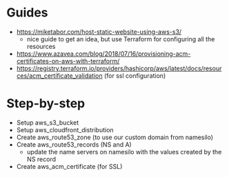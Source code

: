 # Guides

- https://miketabor.com/host-static-website-using-aws-s3/
  - nice guide to get an idea, but use Terraform for configuring all the resources
- https://www.azavea.com/blog/2018/07/16/provisioning-acm-certificates-on-aws-with-terraform/
- https://registry.terraform.io/providers/hashicorp/aws/latest/docs/resources/acm_certificate_validation (for ssl configuration)

# Step-by-step

- Setup aws_s3_bucket
- Setup aws_cloudfront_distribution
- Create aws_route53_zone (to use our custom domain from namesilo)
- Create aws_route53_records (NS and A)
  - update the name servers on namesilo with the values created by the NS record
- Create aws_acm_certificate (for SSL)

